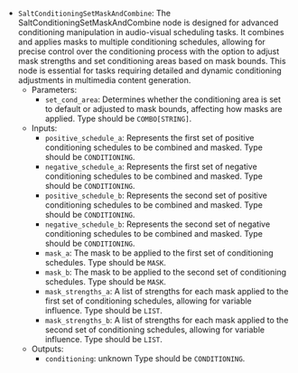 - `SaltConditioningSetMaskAndCombine`: The SaltConditioningSetMaskAndCombine node is designed for advanced conditioning manipulation in audio-visual scheduling tasks. It combines and applies masks to multiple conditioning schedules, allowing for precise control over the conditioning process with the option to adjust mask strengths and set conditioning areas based on mask bounds. This node is essential for tasks requiring detailed and dynamic conditioning adjustments in multimedia content generation.
    - Parameters:
        - `set_cond_area`: Determines whether the conditioning area is set to default or adjusted to mask bounds, affecting how masks are applied. Type should be `COMBO[STRING]`.
    - Inputs:
        - `positive_schedule_a`: Represents the first set of positive conditioning schedules to be combined and masked. Type should be `CONDITIONING`.
        - `negative_schedule_a`: Represents the first set of negative conditioning schedules to be combined and masked. Type should be `CONDITIONING`.
        - `positive_schedule_b`: Represents the second set of positive conditioning schedules to be combined and masked. Type should be `CONDITIONING`.
        - `negative_schedule_b`: Represents the second set of negative conditioning schedules to be combined and masked. Type should be `CONDITIONING`.
        - `mask_a`: The mask to be applied to the first set of conditioning schedules. Type should be `MASK`.
        - `mask_b`: The mask to be applied to the second set of conditioning schedules. Type should be `MASK`.
        - `mask_strengths_a`: A list of strengths for each mask applied to the first set of conditioning schedules, allowing for variable influence. Type should be `LIST`.
        - `mask_strengths_b`: A list of strengths for each mask applied to the second set of conditioning schedules, allowing for variable influence. Type should be `LIST`.
    - Outputs:
        - `conditioning`: unknown Type should be `CONDITIONING`.
